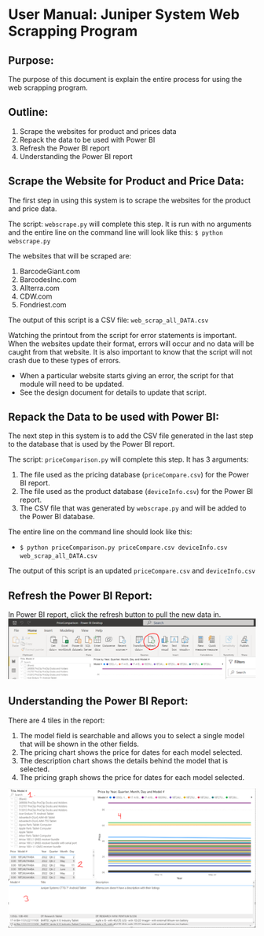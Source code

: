 # User Manual: Juniper System Web Scrapping Program

## Purpose:
The purpose of this document is explain the entire process for using the web scrapping program. 

## Outline:
1. Scrape the websites for product and prices data
2. Repack the data to be used with Power BI
3. Refresh the Power BI report
4. Understanding the Power BI report

##  Scrape the Website for Product and Price Data:
The first step in using this system is to scrape the websites for the product and price data.

The script: `webscrape.py` will complete this step. 
It is run with no arguments and the entire line on the command line
will look like this: `$ python webscrape.py`


The websites that will be scraped are: 
1. BarcodeGiant.com
2. BarcodesInc.com
3. Allterra.com
4. CDW.com
5. Fondriest.com

The output of this script is a CSV file: `web_scrap_all_DATA.csv`

Watching the printout from the script for error statements is important. 
When the websites update their format, errors will occur and no data will be caught from that website.
It is also important to know that the script will not crash due to these types of errors.
* When a particular website starts giving an error, the script for that module will need to be updated. 
* See the design document for details to update that script.

## Repack the Data to be used with Power BI:
The next step in this system is to add the CSV file generated in the last step to the database that is used by the Power BI report.

The script: `priceComparison.py` will complete this step. It has 3 arguments:
1. The file used as the pricing database (`priceCompare.csv`) for the Power BI report.
2. The file used as the product database (`deviceInfo.csv`) for the Power BI report.
3. The CSV file that was generated by `webscrape.py` and will be added to the Power BI database.

The entire line on the command line should look like this:
* `$ python priceComparison.py priceCompare.csv deviceInfo.csv web_scrap_all_DATA.csv`

The output of this script is an updated `priceCompare.csv` and `deviceInfo.csv`

## Refresh the Power BI Report:
In Power BI report, click the refresh button to pull the new data in.
![img.png](img/refreshPowerBI.png)

## Understanding the Power BI Report:
There are 4 tiles in the report:
1. The model field is searchable and allows you to select a single model that will be shown in the other fields.
2. The pricing chart shows the price for dates for each model selected.
3. The description chart shows the details behind the model that is selected.
4. The pricing graph shows the price for dates for each model selected.

![img.png](img/understandPowerBI.png)